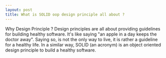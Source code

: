 ```yaml
---
layout: post
title: What is SOLID oop design principle all about ?
---
```


Why Design Principle ? Design principles are all about providing guidelines for building healthy software. It's like saying "an apple in a day keeps the doctor away".
Saying so, is not the only way to live, it is rather a guideline for a healthy life. In a similar way, SOLID (an acronym) is an object oriented design principle to build a healthy
software.
